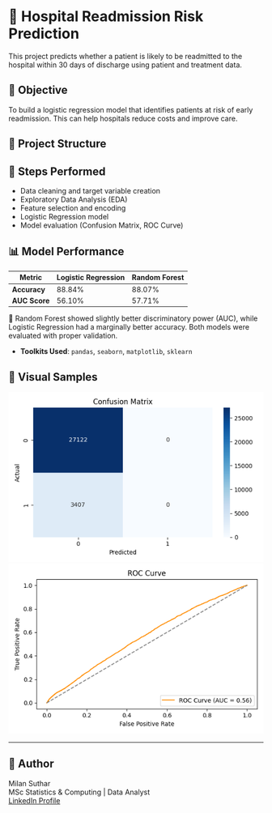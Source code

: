 # 🏥 Hospital Readmission Risk Prediction

This project predicts whether a patient is likely to be readmitted to the hospital within 30 days of discharge using patient and treatment data.

## 📌 Objective

To build a logistic regression model that identifies patients at risk of early readmission. This can help hospitals reduce costs and improve care.

## 📂 Project Structure


## 🧪 Steps Performed

- Data cleaning and target variable creation
- Exploratory Data Analysis (EDA)
- Feature selection and encoding
- Logistic Regression model
- Model evaluation (Confusion Matrix, ROC Curve)

## 📊 Model Performance

| Metric            | Logistic Regression | Random Forest     |
|------------------|---------------------|--------------------|
| **Accuracy**      | 88.84%              | 88.07%             |
| **AUC Score**     | 56.10%              | 57.71%             |

🧪 Random Forest showed slightly better discriminatory power (AUC), while Logistic Regression had a marginally better accuracy. Both models were evaluated with proper validation.

- **Toolkits Used**: `pandas`, `seaborn`, `matplotlib`, `sklearn`

## 🔗 Visual Samples

![Confusion Matrix](Visuals/confusion_matrix.png)
![ROC Curve](Visuals/roc_curve.png)

---

## 📎 Author

Milan Suthar  
MSc Statistics & Computing | Data Analyst  
[LinkedIn Profile](https://www.linkedin.com/in/milan-kumar-suthar-3b95b0281/)
